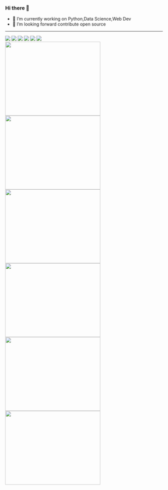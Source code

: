 ### Hi there 👋

- 🔭 I’m currently working on Python,Data Science,Web Dev
- 👯 I’m looking forward contribute open source



________________________________________________________________________________________________________________
<div>
<img src="https://img.shields.io/badge/python%20-%2314354C.svg?&style=for-the-badge&logo=python&logoColor=white"/>
<img src="https://img.shields.io/badge/c%20-%2300599C.svg?&style=for-the-badge&logo=c&logoColor=white"/> 
<img src="https://img.shields.io/badge/java-%23ED8B00.svg?&style=for-the-badge&logo=java&logoColor=white"/>
<img src="https://img.shields.io/badge/pandas%20-%23150458.svg?&style=for-the-badge&logo=pandas&logoColor=white" />
<img src="https://img.shields.io/badge/github%20-%23121011.svg?&style=for-the-badge&logo=github&logoColor=white"/>
<img src="https://img.shields.io/badge/Jupyter%20-%23F37626.svg?&style=for-the-badge&logo=Jupyter&logoColor=white" />
</div>
 

<img src="https://images.youracclaim.com/size/680x680/images/b5243e36-b05f-426b-994a-87a535f1c217/Build_your_own_chatbot_-_CC_v3.png" class="img-rounded" alt="" width="304" height="236"> 
<img src="https://images.youracclaim.com/size/680x680/images/84ac9eff-b8a2-4683-846b-f59887a73801/Python_101_Data_Science.png" alt="" width="304" height="236"> 
  <img src="https://images.youracclaim.com/size/680x680/images/ba34cb1c-4344-43f5-9685-55e2e901c0f0/Data_Analysis_using_Python.png" alt="" width="304" height="236"> 
  <img src="https://images.youracclaim.com/size/680x680/images/5ca7b236-6105-4154-ba22-c8ae12ec1d8c/Data_Sci_Found_Level_1_-_CC_-_2019.png" alt="" width="304" height="236"> 
  <img src="https://images.youracclaim.com/size/680x680/images/087eaefb-61a2-426b-ae74-74efca195667/Data_Visualization_Using_Python.png" alt="" width="304" height="236"> 
  <img src="https://images.youracclaim.com/size/680x680/images/73ac7b07-679c-4c0e-94d9-8b9dc11efe59/Applied_Data_Science_with_Python.png" alt="" width="304" height="236"> 

